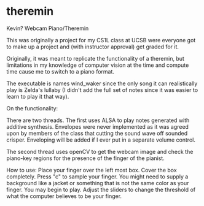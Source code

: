 # theremin
Kevin? Webcam Piano/Theremin

This was originally a project for my CS1L class at UCSB were everyone got to make up a project and (with instructor approval) get graded for it.

Originally, it was meant to replicate the functionality of a theremin, but limitations in my knowledge of computer vision at the time and compute time cause me to switch to a piano format.

The executable is names wind_waker since the only song it can realistically play is Zelda's lullaby (I didn't add the full set of notes since it was easier to learn to play it that way).

On the functionality:

There are two threads. The first uses ALSA to play notes generated with additive synthesis. Envelopes were never implemented as it was agreed upon by members of the class that cutting the sound wave off sounded crisper. Enveloping will be added if I ever put in a separate volume control.

The second thread uses openCV to get the webcam image and check the piano-key regions for the presence of the finger of the pianist.

How to use: Place your finger over the left most box. Cover the box completely. Press "c" to sample your finger. You might need to supply a background like a jacket or something that is not the same color as your finger. You may begin to play. Adjust the sliders to change the threshold of what the computer believes to be your finger.
